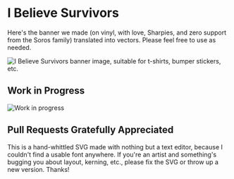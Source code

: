 # I Believe Survivors

Here's the banner we made (on vinyl, with love, Sharpies, and zero support from the Soros family) translated into vectors. Please feel free to use as needed.

<img src="https://raw.githubusercontent.com/kentbrew/i-believe-survivors/master/believe.png" alt="I Believe Survivors banner image, suitable for t-shirts, bumper stickers, etc."/>

## Work in Progress

<img src="https://raw.githubusercontent.com/kentbrew/i-believe-survivors/master/in_progress.jpg" alt="Work in progress"/>

## Pull Requests Gratefully Appreciated

This is a hand-whittled SVG made with nothing but a text editor, because I couldn't find a usable font anywhere.  If you're an artist and something's bugging you about layout, kerning, etc., please fix the SVG or throw up a new version.  Thanks!
